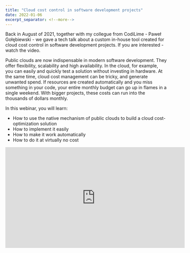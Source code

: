 ```yaml
---
title: "Cloud cost control in software development projects"
date: 2022-01-06
excerpt_separator: <!--more-->
---
```

Back in August of 2021, together with my collegue from CodiLime - Paweł Gołębiewski - we gave a tech talk about a custom in-house tool created for cloud cost control in software development projects. If you are interested - watch the video.

Public clouds are now indispensable in modern software development. They offer flexibility, scalability and high availability. In the cloud, for example, you can easily and quickly test a solution without investing in hardware. At the same time, cloud cost management can be tricky, and generate unwanted spend. If resources are created automatically and you miss something in your code, your entire monthly budget can go up in flames in a single weekend. With bigger projects, these costs can run into the thousands of dollars monthly.

In this webinar, you will learn:

- How to use the native mechanism of public clouds to build a cloud cost-optimization solution
- How to implement it easily
- How to make it work automatically
- How to do it at virtually no cost

 <iframe width="560" height="315" src="https://www.youtube.com/embed/Sn_JnyTqKrA" title="YouTube video player" frameborder="0" allow="accelerometer; autoplay; clipboard-write; encrypted-media; gyroscope; picture-in-picture" allowfullscreen></iframe>
 